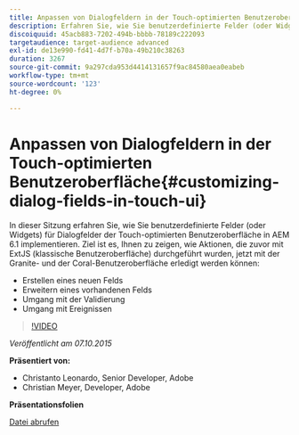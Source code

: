```yaml
---
title: Anpassen von Dialogfeldern in der Touch-optimierten Benutzeroberfläche
description: Erfahren Sie, wie Sie benutzerdefinierte Felder (oder Widgets) für Dialogfelder der Touch-optimierten Benutzeroberfläche in AEM 6.1 implementieren. Erfahren Sie, wie Aktionen, die zuvor mit ExtJS (klassische Benutzeroberfläche) durchgeführt wurden, jetzt mit der Granite- und der Coral-Benutzeroberfläche ausgeführt werden können.
discoiquuid: 45acb883-7202-494b-bbbb-78189c222093
targetaudience: target-audience advanced
exl-id: de13e990-fd41-4d7f-b70a-49b210c38263
duration: 3267
source-git-commit: 9a297cda953d4414131657f9ac84580aea0eabeb
workflow-type: tm+mt
source-wordcount: '123'
ht-degree: 0%

---
```


# Anpassen von Dialogfeldern in der Touch-optimierten Benutzeroberfläche{#customizing-dialog-fields-in-touch-ui}

In dieser Sitzung erfahren Sie, wie Sie benutzerdefinierte Felder (oder Widgets) für Dialogfelder der Touch-optimierten Benutzeroberfläche in AEM 6.1 implementieren. Ziel ist es, Ihnen zu zeigen, wie Aktionen, die zuvor mit ExtJS (klassische Benutzeroberfläche) durchgeführt wurden, jetzt mit der Granite- und der Coral-Benutzeroberfläche erledigt werden können:

* Erstellen eines neuen Felds
* Erweitern eines vorhandenen Felds
* Umgang mit der Validierung
* Umgang mit Ereignissen

>[!VIDEO](https://video.tv.adobe.com/v/19373/?quality=9)

*Veröffentlicht am 07.10.2015*

**Präsentiert von:**

* Christanto Leonardo, Senior Developer, Adobe
* Christian Meyer, Developer, Adobe

**Präsentationsfolien**

[Datei abrufen](assets/aem-gems-customizing-touch-ui-dialog-fields.pdf)
<!--
[Get back to the Overview](https://helpx.adobe.com/experience-manager/kt/eseminars/gems/aem-index.html)
-->
